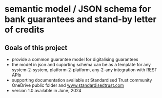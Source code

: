 # semantic model / JSON schema for bank guarantees and stand-by letter of credits

## Goals of this project

* provide a common guarantee model for digitalising guarantees
* the model in json and suporting schema can be as a template for any system-2-system, platform-2-platform, any-2-any integration with REST APIs
* supporting documentation available at Standardised Trust community OneDrive public folder and www.standardisedtrust.com
* version 1.0 available in June, 2024
